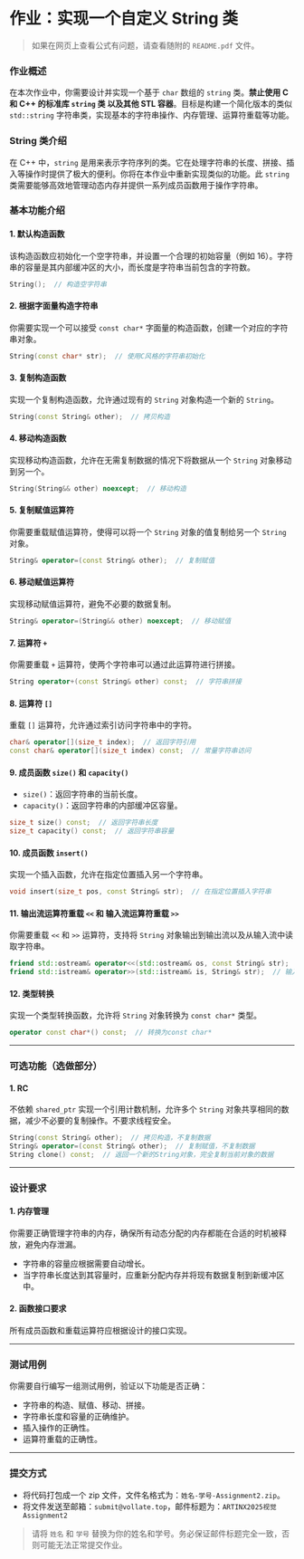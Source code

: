 # 作业：实现一个自定义 String 类

> 如果在网页上查看公式有问题，请查看随附的 `README.pdf` 文件。

### 作业概述

在本次作业中，你需要设计并实现一个基于 `char` 数组的 `string` 类。**禁止使用 C 和 C++ 的标准库 `string` 类 以及其他 STL 容器**。目标是构建一个简化版本的类似 `std::string` 字符串类，实现基本的字符串操作、内存管理、运算符重载等功能。

### String 类介绍

在 C++ 中，`string` 是用来表示字符序列的类。它在处理字符串的长度、拼接、插入等操作时提供了极大的便利。你将在本作业中重新实现类似的功能。此 `string` 类需要能够高效地管理动态内存并提供一系列成员函数用于操作字符串。

### 基本功能介绍

#### 1. 默认构造函数

该构造函数应初始化一个空字符串，并设置一个合理的初始容量（例如 16）。字符串的容量是其内部缓冲区的大小，而长度是字符串当前包含的字符数。

```cpp
String();  // 构造空字符串
```

#### 2. 根据字面量构造字符串

你需要实现一个可以接受 `const char*` 字面量的构造函数，创建一个对应的字符串对象。

```cpp
String(const char* str);  // 使用C风格的字符串初始化
```

#### 3. 复制构造函数

实现一个复制构造函数，允许通过现有的 `String` 对象构造一个新的 `String`。

```cpp
String(const String& other);  // 拷贝构造
```

#### 4. 移动构造函数

实现移动构造函数，允许在无需复制数据的情况下将数据从一个 `String` 对象移动到另一个。

```cpp
String(String&& other) noexcept;  // 移动构造
```

#### 5. 复制赋值运算符

你需要重载赋值运算符，使得可以将一个 `String` 对象的值复制给另一个 `String` 对象。

```cpp
String& operator=(const String& other);  // 复制赋值
```

#### 6. 移动赋值运算符

实现移动赋值运算符，避免不必要的数据复制。

```cpp
String& operator=(String&& other) noexcept;  // 移动赋值
```

#### 7. 运算符 `+`

你需要重载 `+` 运算符，使两个字符串可以通过此运算符进行拼接。

```cpp
String operator+(const String& other) const;  // 字符串拼接
```

#### 8. 运算符 `[]`

重载 `[]` 运算符，允许通过索引访问字符串中的字符。

```cpp
char& operator[](size_t index);  // 返回字符引用
const char& operator[](size_t index) const;  // 常量字符串访问
```

#### 9. 成员函数 `size()` 和 `capacity()`

- `size()`：返回字符串的当前长度。
- `capacity()`：返回字符串的内部缓冲区容量。

```cpp
size_t size() const;  // 返回字符串长度
size_t capacity() const;  // 返回字符串容量
```

#### 10. 成员函数 `insert()`

实现一个插入函数，允许在指定位置插入另一个字符串。

```cpp
void insert(size_t pos, const String& str);  // 在指定位置插入字符串
```

#### 11. 输出流运算符重载 `<<` 和 输入流运算符重载 `>>`

你需要重载 `<<` 和 `>>` 运算符，支持将 `String` 对象输出到输出流以及从输入流中读取字符串。

```cpp
friend std::ostream& operator<<(std::ostream& os, const String& str);  // 输出流重载
friend std::istream& operator>>(std::istream& is, String& str);  // 输入流重载
```

#### 12. 类型转换

实现一个类型转换函数，允许将 `String` 对象转换为 `const char*` 类型。

```cpp
operator const char*() const;  // 转换为const char*
```

---

### 可选功能（选做部分）

#### 1. RC

不依赖 `shared_ptr` 实现一个引用计数机制，允许多个 `String` 对象共享相同的数据，减少不必要的复制操作。不要求线程安全。

```cpp
String(const String& other);  // 拷贝构造，不复制数据
String& operator=(const String& other);  // 复制赋值，不复制数据
String clone() const;  // 返回一个新的String对象，完全复制当前对象的数据
```

---

### 设计要求

#### 1. 内存管理

你需要正确管理字符串的内存，确保所有动态分配的内存都能在合适的时机被释放，避免内存泄漏。

- 字符串的容量应根据需要自动增长。
- 当字符串长度达到其容量时，应重新分配内存并将现有数据复制到新缓冲区中。

#### 2. 函数接口要求

所有成员函数和重载运算符应根据设计的接口实现。

---

### 测试用例

你需要自行编写一组测试用例，验证以下功能是否正确：

- 字符串的构造、赋值、移动、拼接。
- 字符串长度和容量的正确维护。
- 插入操作的正确性。
- 运算符重载的正确性。

---

### 提交方式

- 将代码打包成一个 zip 文件，文件名格式为：`姓名-学号-Assignment2.zip`。
- 将文件发送至邮箱：`submit@vollate.top`，邮件标题为：`ARTINX2025视觉Assignment2`

> 请将 `姓名` 和 `学号` 替换为你的姓名和学号。务必保证邮件标题完全一致，否则可能无法正常提交作业。
